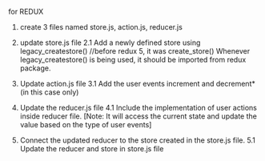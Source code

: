 for REDUX

1. create 3 files named store.js, action.js, reducer.js

2. update store.js file
    2.1 Add a newly defined store using legacy_createstore() //before redux 5, it was create_store()
    Whenever legacy_createstore() is being used, it should be imported from redux package.

3. Update action.js file
    3.1 Add the user events increment and decrement* (in this case only)

4. Update the reducer.js file
    4.1 Include the implementation of user actions inside reducer file.
    [Note: It will access the current state and update the value based on the type of user events]

5. Connect the updated reducer to the store created in the store.js file.
    5.1 Update the reducer and store in store.js file